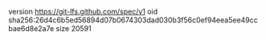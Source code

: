 version https://git-lfs.github.com/spec/v1
oid sha256:26d4c6b5ed56894d07b0674303dad030b3f56c0ef94eea5ee49ccbae6d8e2a7e
size 20591
